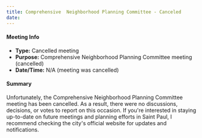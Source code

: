 ```yaml
---
title: Comprehensive  Neighborhood Planning Committee - Canceled
date: 
---
```

#### Meeting Info
* **Type:** Cancelled meeting
* **Purpose:** Comprehensive Neighborhood Planning Committee meeting (cancelled)
* **Date/Time:** N/A (meeting was cancelled)

#### Summary
Unfortunately, the Comprehensive Neighborhood Planning Committee meeting has been cancelled. As a result, there were no discussions, decisions, or votes to report on this occasion. If you're interested in staying up-to-date on future meetings and planning efforts in Saint Paul, I recommend checking the city's official website for updates and notifications.

